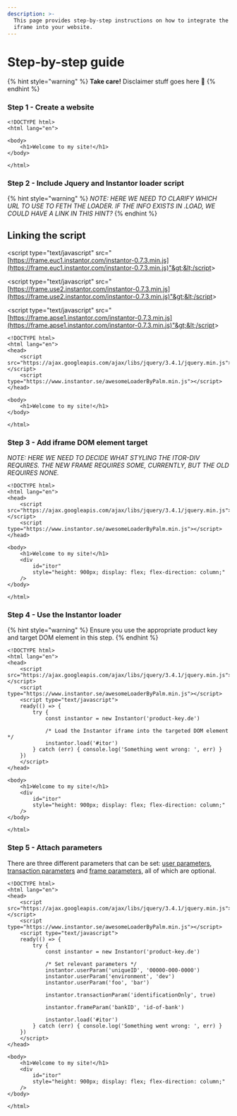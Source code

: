 ```yaml
---
description: >-
  This page provides step-by-step instructions on how to integrate the Instantor
  iframe into your website.
---
```


# Step-by-step guide

{% hint style="warning" %}
 **Take care!** Disclaimer stuff goes here 💩 
{% endhint %}

### Step 1 - Create a website

```markup
<!DOCTYPE html>
<html lang="en">

<body>
    <h1>Welcome to my site!</h1>
</body>

</html>
```

### Step 2 - Include Jquery and Instantor loader script

{% hint style="warning" %}
_NOTE: HERE WE NEED TO CLARIFY WHICH URL TO USE TO FETH THE LOADER. IF THE INFO EXISTS IN .LOAD, WE COULD HAVE A LINK IN THIS HINT?_
{% endhint %}

## Linking the script

  
&lt;script type="text/javascript" src="[https://frame.euc1.instantor.com/instantor-0.7.3.min.js](https://frame.euc1.instantor.com/instantor-0.7.3.min.js)"&gt;&lt;/script&gt;

  
&lt;script type="text/javascript" src="[https://frame.use2.instantor.com/instantor-0.7.3.min.js](https://frame.use2.instantor.com/instantor-0.7.3.min.js)"&gt;&lt;/script&gt;

  
&lt;script type="text/javascript" src="[https://frame.apse1.instantor.com/instantor-0.7.3.min.js](https://frame.apse1.instantor.com/instantor-0.7.3.min.js)"&gt;&lt;/script&gt;

```markup
<!DOCTYPE html>
<html lang="en">
<head>
    <script src="https://ajax.googleapis.com/ajax/libs/jquery/3.4.1/jquery.min.js"></script>
    <script type="https://www.instantor.se/awesomeLoaderByPalm.min.js"></script>
</head>

<body>
    <h1>Welcome to my site!</h1>
</body>

</html>
```

### Step 3 - Add iframe DOM element target

_NOTE: HERE WE NEED TO DECIDE WHAT STYLING THE ITOR-DIV REQUIRES. THE NEW FRAME REQUIRES SOME, CURRENTLY, BUT THE OLD REQUIRES NONE._

```markup
<!DOCTYPE html>
<html lang="en">
<head>
    <script src="https://ajax.googleapis.com/ajax/libs/jquery/3.4.1/jquery.min.js"></script>
    <script type="https://www.instantor.se/awesomeLoaderByPalm.min.js"></script>
</head>

<body>
    <h1>Welcome to my site!</h1>
    <div 
        id="itor" 
        style="height: 900px; display: flex; flex-direction: column;" 
    />
</body>

</html>
```

### Step 4 - Use the Instantor loader

{% hint style="warning" %}
Ensure you use the appropriate product key and target DOM element in this step.
{% endhint %}

```markup
<!DOCTYPE html>
<html lang="en">
<head>
    <script src="https://ajax.googleapis.com/ajax/libs/jquery/3.4.1/jquery.min.js"></script>
    <script type="https://www.instantor.se/awesomeLoaderByPalm.min.js"></script>
    <script type="text/javascript">
    ready(() => {
        try {
            const instantor = new Instantor('product-key.de')

            /* Load the Instantor iframe into the targeted DOM element */
            instantor.load('#itor')
        } catch (err) { console.log('Something went wrong: ', err) }
    })
    </script>
</head>

<body>
    <h1>Welcome to my site!</h1>
    <div 
        id="itor" 
        style="height: 900px; display: flex; flex-direction: column;" 
    />
</body>

</html>
```

### Step 5 - Attach parameters

There are three different parameters that can be set: [user parameters](../javascript-api/.userparam.md), [transaction parameters](../javascript-api/.transactionparam.md) and [frame parameters](../javascript-api/.frameparam.md), all of which are optional. 

```markup
<!DOCTYPE html>
<html lang="en">
<head>
    <script src="https://ajax.googleapis.com/ajax/libs/jquery/3.4.1/jquery.min.js"></script>
    <script type="https://www.instantor.se/awesomeLoaderByPalm.min.js"></script>
    <script type="text/javascript">
    ready(() => {
        try {
            const instantor = new Instantor('product-key.de')
            
            /* Set relevant parameters */
            instantor.userParam('uniqueID', '00000-000-0000')
            instantor.userParam('environment', 'dev')
            instantor.userParam('foo', 'bar')
            
            instantor.transactionParam('identificationOnly', true)
            
            instantor.frameParam('bankID', 'id-of-bank')
            
            instantor.load('#itor')
        } catch (err) { console.log('Something went wrong: ', err) }
    })
    </script>
</head>

<body>
    <h1>Welcome to my site!</h1>
    <div 
        id="itor" 
        style="height: 900px; display: flex; flex-direction: column;" 
    />
</body>

</html>
```



























